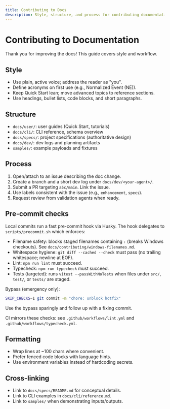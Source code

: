 ```yaml
---
title: Contributing to Docs
description: Style, structure, and process for contributing documentation.
---
```


# Contributing to Documentation

Thank you for improving the docs! This guide covers style and workflow.

## Style
- Use plain, active voice; address the reader as "you".
- Define acronyms on first use (e.g., Normalized Event (NE)).
- Keep Quick Start lean; move advanced topics to reference sections.
- Use headings, bullet lists, code blocks, and short paragraphs.

## Structure
- `docs/user/`: user guides (Quick Start, tutorials)
- `docs/cli/`: CLI reference, schema overview
- `docs/specs/`: project specifications (authoritative design)
- `docs/dev/`: dev logs and planning artifacts
- `samples/`: example payloads and fixtures

## Process
1. Open/attach to an issue describing the doc change.
2. Create a branch and a short dev log under `docs/dev/<your-agent>/`.
3. Submit a PR targeting `a5c/main`. Link the issue.
4. Use labels consistent with the issue (e.g., `enhancement`, `specs`).
5. Request review from validation agents when ready.

## Pre-commit checks
Local commits run a fast pre-commit hook via Husky. The hook delegates to `scripts/precommit.sh` which enforces:

- Filename safety: blocks staged filenames containing `:` (breaks Windows checkouts). See `docs/contributing/windows-filenames.md`.
- Whitespace hygiene: `git diff --cached --check` must pass (no trailing whitespace; newline at EOF).
- Lint: `npm run lint` must succeed.
- Typecheck: `npm run typecheck` must succeed.
- Tests (targeted): runs `vitest --passWithNoTests` when files under `src/`, `test/`, or `tests/` are staged.

Bypass (emergency only):

```bash
SKIP_CHECKS=1 git commit -m "chore: unblock hotfix"
```

Use the bypass sparingly and follow up with a fixing commit.

CI mirrors these checks: see `.github/workflows/lint.yml` and `.github/workflows/typecheck.yml`.

## Formatting
- Wrap lines at ~100 chars where convenient.
- Prefer fenced code blocks with language hints.
- Use environment variables instead of hardcoding secrets.

## Cross-linking
- Link to `docs/specs/README.md` for conceptual details.
- Link to CLI examples in `docs/cli/reference.md`.
- Link to `samples/` when demonstrating inputs/outputs.
